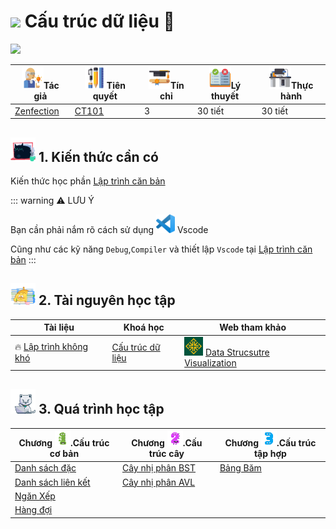 # <img src="/images/docs/HP/CT177.png"> Cấu trúc dữ liệu 🔄

<img src="https://readme-typing-svg.herokuapp.com?font=tahoma&lines=B%E1%BA%A3ng+sau+tham+kh%E1%BA%A3o+c%E1%BB%A7a+CTU">

| <img src="https://raw.githubusercontent.com/Zenfection/Image/master/2021/07/31-17-12-38-Professor%20Male.png" title="" alt="Professor Male.png" width="35">Tác giả | <img title="" src="https://raw.githubusercontent.com/Zenfection/Image/master/2021/07/31-17-08-42-Learning%20Tools.png" alt="Learning Tools.png" width="35">Tiên quyết | <img src="https://raw.githubusercontent.com/Zenfection/Image/master/2021/07/31-17-13-24-Degree.png" title="" alt="Degree.png" width="35">Tín chỉ | <img src="https://raw.githubusercontent.com/Zenfection/Image/master/2021/07/31-17-10-10-Rage%20Room%20Rules.png" title="" alt="Rage Room Rules.png" width="35">Lý thuyết | <img src="https://raw.githubusercontent.com/Zenfection/Image/master/2021/07/31-17-11-54-Student%20Desk.png" title="" alt="Student Desk.png" width="35">Thực hành |
| ------------------------------------------------------------------------------------------------------------------------------------------------------------------ | --------------------------------------------------------------------------------------------------------------------------------------------------------------------- | ------------------------------------------------------------------------------------------------------------------------------------------------ | ------------------------------------------------------------------------------------------------------------------------------------------------------------------------ | ---------------------------------------------------------------------------------------------------------------------------------------------------------------- |
| [Zenfection](http://facebook.com/zenfection)                                                                                                                       | [CT101](/nhapmon/CT101-Lap_trinh_can_ban_a/)                                                                                                                                                              | 3                                                                                                                                                | 30 tiết                                                                                                                                                                       | 30 tiết                                                                                                                                                               |

## <img src="https://raw.githubusercontent.com/Zenfection/Image/master/2021/08/02-21-26-29-tenor.gif" width="40"> 1. Kiến thức cần có

Kiến thức học phần [Lập trình căn bản](/nhapmon/CT101-Lap_trinh_can_ban_a/)

::: warning ⚠️ LƯU Ý

Bạn cần phải nắm rõ cách sử dụng <img src="https://raw.githubusercontent.com/Zenfection/Image/master/2020/12/09-09-40-03-1200px-Visual_Studio_Code_1.35_icon.svg.png" width="30"> Vscode

Cũng như các kỹ năng `Debug`,`Compiler` và thiết lập `Vscode` tại [Lập trình căn bản](/nhapmon/CT101-Lap_trinh_can_ban_a/)
:::

## <img src="https://raw.githubusercontent.com/Zenfection/Image/master/2021/08/02-21-24-49-tenor.gif" width="40"> 2. Tài nguyên học tập

| Tài liệu | Khoá học | Web tham khảo |
| -------- | -------- | ------------- |
| 🔥 [Lập trình không khó](https://nguyenvanhieu.vn/ctdl-gt/)        | [Cấu trúc dữ liệu](/course/system/c/2/1.md)        | <img src="https://raw.githubusercontent.com/Zenfection/Image/master/2020/12/16-23-01-32-University_of_San_Francisco_logo.png" width="30"> [Data Strucsutre Visualization](https://www.cs.usfca.edu/~galles/visualization/Algorithms.html)             |


## <img src="https://raw.githubusercontent.com/Zenfection/Image/master/2021/08/02-21-41-35-tenor.gif" width="40"> 3. Quá trình học tập

| Chương <img src="https://raw.githubusercontent.com/Zenfection/Image/master/2021/09/08-12-32-57-icons8-1_cute.png" width="25">.Cấu trúc cơ bản | Chương <img src="https://raw.githubusercontent.com/Zenfection/Image/master/2021/09/08-12-33-00-icons8-2_cute.png" width="25">.Cấu trúc cây | Chương <img src="https://raw.githubusercontent.com/Zenfection/Image/master/2021/09/08-12-33-05-icons8-3_cute.png" width="25">.Cấu trúc tập hợp |
| ------------------------ | --------------------- | ------------------------- |
| [Danh sách đặc](/cosonganh/CT177-Cau_truc_du_lieu/Thuchanh/1.md)            | [Cây nhị phân BST](/cosonganh/CT177-Cau_truc_du_lieu/Thuchanh/5.md)      | [Bảng Băm](/cosonganh/CT177-Cau_truc_du_lieu/Thuchanh/7.md)                  |
| [Danh sách liên kết](/cosonganh/CT177-Cau_truc_du_lieu/Thuchanh/2.md)       | [Cây nhị phân AVL](/cosonganh/CT177-Cau_truc_du_lieu/Thuchanh/6.md)      |                           |
| [Ngăn Xếp](/cosonganh/CT177-Cau_truc_du_lieu/Thuchanh/3.md)                |                       |                           |
| [Hàng đợi](/cosonganh/CT177-Cau_truc_du_lieu/Thuchanh/4.md)                 |                       |                           |


<comment/> 
 
